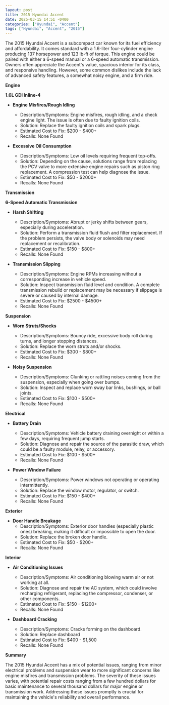 ```yaml
---
layout: post
title: 2015 Hyundai Accent
date: 2025-03-15 14:51 -0400
categories: ["Hyundai", "Accent"]
tags: ["Hyundai", "Accent", "2015"]
---
```

The 2015 Hyundai Accent is a subcompact car known for its fuel efficiency and affordability. It comes standard with a 1.6-liter four-cylinder engine producing 137 horsepower and 123 lb-ft of torque. This engine could be paired with either a 6-speed manual or a 6-speed automatic transmission. Owners often appreciate the Accent's value, spacious interior for its class, and responsive handling. However, some common dislikes include the lack of advanced safety features, a somewhat noisy engine, and a firm ride.

**Engine**

**1.6L GDI Inline-4**

*   **Engine Misfires/Rough Idling**
    *   Description/Symptoms: Engine misfires, rough idling, and a check engine light. The issue is often due to faulty ignition coils.
    *   Solution: Replace the faulty ignition coils and spark plugs.
    *   Estimated Cost to Fix: $200 - $400+
    *   Recalls: None Found

*   **Excessive Oil Consumption**
    *   Description/Symptoms: Low oil levels requiring frequent top-offs.
    *   Solution: Depending on the cause, solutions range from replacing the PCV valve to more extensive engine repairs such as piston ring replacement. A compression test can help diagnose the issue.
    *   Estimated Cost to Fix: $50 - $2000+
    *   Recalls: None Found

**Transmission**

**6-Speed Automatic Transmission**

*   **Harsh Shifting**
    *   Description/Symptoms: Abrupt or jerky shifts between gears, especially during acceleration.
    *   Solution: Perform a transmission fluid flush and filter replacement. If the problem persists, the valve body or solenoids may need replacement or recalibration.
    *   Estimated Cost to Fix: $150 - $800+
    *   Recalls: None Found

*   **Transmission Slipping**
    *   Description/Symptoms: Engine RPMs increasing without a corresponding increase in vehicle speed.
    *   Solution: Inspect transmission fluid level and condition. A complete transmission rebuild or replacement may be necessary if slippage is severe or caused by internal damage.
    *   Estimated Cost to Fix: $2500 - $4500+
    *   Recalls: None Found

**Suspension**

*   **Worn Struts/Shocks**
    *   Description/Symptoms: Bouncy ride, excessive body roll during turns, and longer stopping distances.
    *   Solution: Replace the worn struts and/or shocks.
    *   Estimated Cost to Fix: $300 - $800+
    *   Recalls: None Found

*   **Noisy Suspension**
    *   Description/Symptoms: Clunking or rattling noises coming from the suspension, especially when going over bumps.
    *   Solution: Inspect and replace worn sway bar links, bushings, or ball joints.
    *   Estimated Cost to Fix: $100 - $500+
    *   Recalls: None Found

**Electrical**

*   **Battery Drain**
    *   Description/Symptoms: Vehicle battery draining overnight or within a few days, requiring frequent jump starts.
    *   Solution: Diagnose and repair the source of the parasitic draw, which could be a faulty module, relay, or accessory.
    *   Estimated Cost to Fix: $100 - $500+
    *   Recalls: None Found

*   **Power Window Failure**
    *   Description/Symptoms: Power windows not operating or operating intermittently.
    *   Solution: Replace the window motor, regulator, or switch.
    *   Estimated Cost to Fix: $150 - $400+
    *   Recalls: None Found

**Exterior**

*   **Door Handle Breakage**
    *   Description/Symptoms: Exterior door handles (especially plastic ones) breaking, making it difficult or impossible to open the door.
    *   Solution: Replace the broken door handle.
    *   Estimated Cost to Fix: $50 - $200+
    *   Recalls: None Found

**Interior**

*   **Air Conditioning Issues**
    *   Description/Symptoms: Air conditioning blowing warm air or not working at all.
    *   Solution: Diagnose and repair the AC system, which could involve recharging refrigerant, replacing the compressor, condenser, or other components.
    *   Estimated Cost to Fix: $150 - $1200+
    *   Recalls: None Found

*   **Dashboard Cracking**
    * Description/Symptoms: Cracks forming on the dashboard.
    * Solution: Replace dashboard
    * Estimated Cost to Fix: $400 - $1,500
    * Recalls: None Found

**Summary**

The 2015 Hyundai Accent has a mix of potential issues, ranging from minor electrical problems and suspension wear to more significant concerns like engine misfires and transmission problems. The severity of these issues varies, with potential repair costs ranging from a few hundred dollars for basic maintenance to several thousand dollars for major engine or transmission work. Addressing these issues promptly is crucial for maintaining the vehicle's reliability and overall performance.

